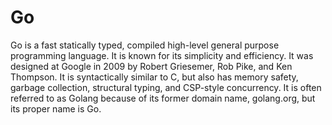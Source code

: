 # Go
Go is a fast statically typed, compiled high-level general purpose programming language. It is known for its simplicity and efficiency. It was designed at Google in 2009 by Robert Griesemer, Rob Pike, and Ken Thompson. It is syntactically similar to C, but also has memory safety, garbage collection, structural typing, and CSP-style concurrency. It is often referred to as Golang because of its former domain name, golang.org, but its proper name is Go.